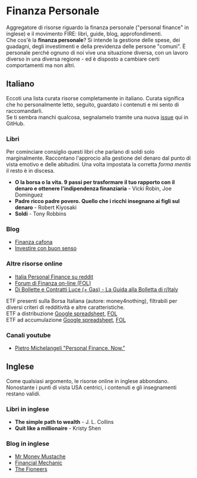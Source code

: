 # Finanza Personale
Aggregatore di risorse riguardo la finanza personale ("personal finance" in
inglese) e il movimento FIRE: libri, guide, blog, approfondimenti.  
Che cos'è la **finanza personale**? Si intende la gestione delle spese, dei
guadagni, degli investimenti e della previdenza delle persone "comuni".
È personale perché ognuno di noi vive una situazione diversa, con un lavoro
diverso in una diversa regione - ed è disposto a cambiare certi comportamenti
ma non altri.


## Italiano
Eccoti una lista curata risorse completamente in italiano. Curata significa
che ho personalmente letto, seguito, guardato i contenuti e mi sento di
raccomandarli.  
Se ti sembra manchi qualcosa, segnalamelo tramite una nuova
[issue](https://github.com/darugnaa/finanza-personale/issues/new) qui in
GitHub.

### Libri
Per cominciare consiglio questi libri che parlano di soldi solo marginalmente.
Raccontano l'approcio alla gestione del denaro dal punto di vista emotivo e
delle abitudini. Una volta impostata la corretta _forma mentis_ il resto è in
discesa.

- **O la borsa o la vita. 9 passi per trasformare il tuo rapporto con il denaro e ottenere l'indipendenza finanziaria** - Vicki Robin, Joe Dominguez
- **Padre ricco padre povero. Quello che i ricchi insegnano ai figli sul denaro** - Robert Kiyosaki
- **Soldi** - Tony Robbins

### Blog
- [Finanza cafona](https://finanzacafona.it/)
- [Investire con buon senso](https://investireconbuonsenso.com/)

### Altre risorse online
- [Italia Personal Finance su reddit](https://www.reddit.com/r/ItaliaPersonalFinance/)
- [Forum di Finanza on-line (FOL)](https://www.finanzaonline.com/forum/index.php)
- [Di Bollette e Contratti Luce (+ Gas) - La Guida alla Bolletta di r/Italy](https://www.reddit.com/r/italy/wiki/guidabollettaluce)

ETF presenti sulla Borsa Italiana (autore: money4nothing), filtrabili per
diversi criteri di redditività e altre caratteristiche.  
ETF a distribuzione [Google spreadsheet](https://docs.google.com/spreadsheets/d/1QgChrPpy3Jfmra7DJJ0dO5-gC0RT_9efKxhABQJsVWQ/edit?usp=sharing),
[FOL](https://www.finanzaonline.com/forum/etf-fondi-e-gestioni-e-investment-certificates/1941109-etf-con-buoni-alti-dividendi-vol-3-indice-1-pagina.html)  
ETF ad accumulazione [Google spreadsheet](https://docs.google.com/spreadsheets/d/13OXniAGyrOpjPNQcYbyJ_ybzgk22-Ge8iJSMT6yYC4I/edit?usp=sharing), [FOL](https://www.finanzaonline.com/forum/etf-fondi-e-gestioni-e-investment-certificates/1794513-etf-ad-accumulazione.html?s=e98a475fadaee9878022e49d222cd16c)

### Canali youtube
- [Pietro Michelangeli "Personal Finance. Now."](https://www.youtube.com/c/PietroMichelangeli)


## Inglese
Come qualsiasi argomento, le risorse online in inglese abbondano. Nonostante
i punti di vista USA centrici, i contenuti e gli insegnamenti restano validi.

### Libri in inglese
- **The simple path to wealth** - J. L. Collins
- **Quit like a millionaire** - Kristy Shen

### Blog in inglese
- [Mr Money Mustache](https://www.mrmoneymustache.com/)
- [Financial Mechanic](https://financialmechanic.com/)
- [The Fioneers](https://thefioneers.com/)
